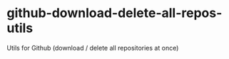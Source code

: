 # github-download-delete-all-repos-utils
Utils for Github (download / delete all repositories at once)
